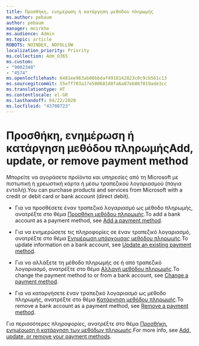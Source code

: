 ```yaml
---
title: Προσθήκη, ενημέρωση ή κατάργηση μεθόδου πληρωμής
ms.author: pebaum
author: pebaum
manager: mnirkhe
ms.audience: Admin
ms.topic: article
ROBOTS: NOINDEX, NOFOLLOW
localization_priority: Priority
ms.collection: Adm_O365
ms.custom:
- "9002348"
- "4574"
ms.openlocfilehash: 6481ee963ab08bbdaf4918142823c0c9cb561c13
ms.sourcegitcommit: 55eff703a17e500681d8fa6a87eb067019ade3cc
ms.translationtype: HT
ms.contentlocale: el-GR
ms.lasthandoff: 04/22/2020
ms.locfileid: "43708723"
---
```

# <a name="add-update-or-remove-payment-method"></a><span data-ttu-id="f8c89-102">Προσθήκη, ενημέρωση ή κατάργηση μεθόδου πληρωμής</span><span class="sxs-lookup"><span data-stu-id="f8c89-102">Add, update, or remove payment method</span></span>

<span data-ttu-id="f8c89-103">Μπορείτε να αγοράσετε προϊόντα και υπηρεσίες από τη Microsoft με πιστωτική ή χρεωστική κάρτα ή μέσω τραπεζικού λογαριασμού (πάγια εντολή).</span><span class="sxs-lookup"><span data-stu-id="f8c89-103">You can purchase products and services from Microsoft with a credit or debit card or bank account (direct debit).</span></span>

- <span data-ttu-id="f8c89-104">Για να προσθέσετε έναν τραπεζικό λογαριασμό ως μέθοδο πληρωμής, ανατρέξτε στο θέμα [Προσθήκη μεθόδου πληρωμής](https://docs.microsoft.com/microsoft-365/commerce/billing-and-payments/add-update-or-remove-credit-card-or-bank-account?view=o365-worldwide#add-a-payment-method).</span><span class="sxs-lookup"><span data-stu-id="f8c89-104">To add a bank account as a payment method, see [Add a payment method](https://docs.microsoft.com/microsoft-365/commerce/billing-and-payments/add-update-or-remove-credit-card-or-bank-account?view=o365-worldwide#add-a-payment-method).</span></span>

- <span data-ttu-id="f8c89-105">Για να ενημερώσετε τις πληροφορίες σε έναν τραπεζικό λογαριασμό, ανατρέξτε στο θέμα [Ενημέρωση υπάρχουσας μεθόδου πληρωμής](https://docs.microsoft.com/microsoft-365/commerce/billing-and-payments/add-update-or-remove-credit-card-or-bank-account?view=o365-worldwide#update-an-existing-payment-method).</span><span class="sxs-lookup"><span data-stu-id="f8c89-105">To update information on a bank account, see [Update an existing payment method](https://docs.microsoft.com/microsoft-365/commerce/billing-and-payments/add-update-or-remove-credit-card-or-bank-account?view=o365-worldwide#update-an-existing-payment-method).</span></span>

- <span data-ttu-id="f8c89-106">Για να αλλάξετε τη μέθοδο πληρωμής σε ή από τραπεζικό λογαριασμό, ανατρέξτε στο θέμα [Αλλαγή μεθόδου πληρωμής](https://docs.microsoft.com/microsoft-365/commerce/billing-and-payments/add-update-or-remove-credit-card-or-bank-account?view=o365-worldwide#change-a-payment-method).</span><span class="sxs-lookup"><span data-stu-id="f8c89-106">To change the payment method to or from a bank account, see [Change a payment method](https://docs.microsoft.com/microsoft-365/commerce/billing-and-payments/add-update-or-remove-credit-card-or-bank-account?view=o365-worldwide#change-a-payment-method).</span></span>

- <span data-ttu-id="f8c89-107">Για να καταργήσετε έναν τραπεζικό λογαριασμό ως μέθοδο πληρωμής, ανατρέξτε στο θέμα [Κατάργηση μεθόδου πληρωμής](https://docs.microsoft.com/microsoft-365/commerce/billing-and-payments/add-update-or-remove-credit-card-or-bank-account?view=o365-worldwide#remove-a-payment-method).</span><span class="sxs-lookup"><span data-stu-id="f8c89-107">To remove a bank account as a payment method, see [Remove a payment method](https://docs.microsoft.com/microsoft-365/commerce/billing-and-payments/add-update-or-remove-credit-card-or-bank-account?view=o365-worldwide#remove-a-payment-method).</span></span> 

<span data-ttu-id="f8c89-108">Για περισσότερες πληροφορίες, ανατρέξτε στο θέμα [Προσθήκη, ενημέρωση ή κατάργηση των μεθόδων πληρωμής](https://docs.microsoft.com/microsoft-365/commerce/billing-and-payments/add-update-or-remove-credit-card-or-bank-account?view=o365-worldwide).</span><span class="sxs-lookup"><span data-stu-id="f8c89-108">For more info, see [Add, update, or remove your payment methods](https://docs.microsoft.com/microsoft-365/commerce/billing-and-payments/add-update-or-remove-credit-card-or-bank-account?view=o365-worldwide).</span></span> 
